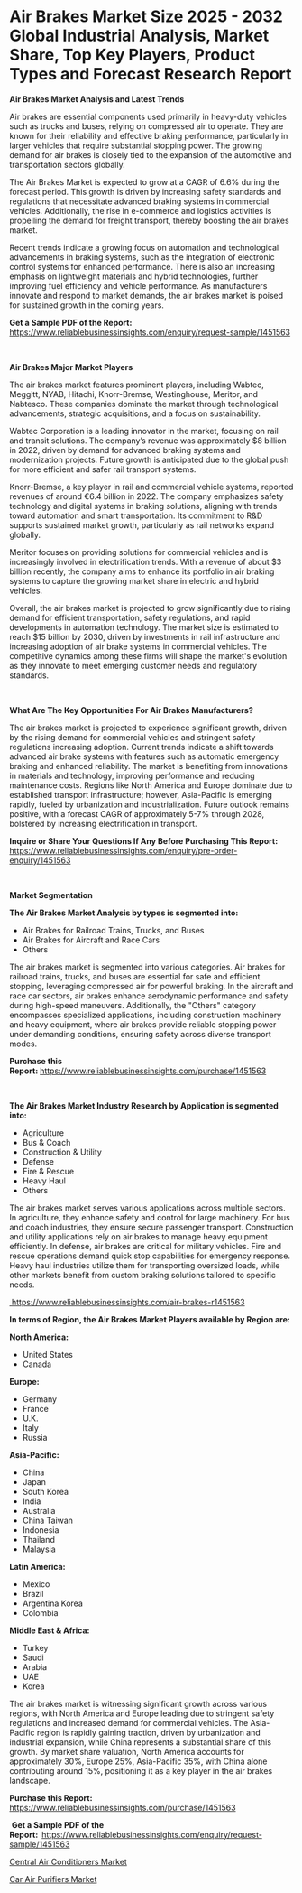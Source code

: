 <p><h1>Air Brakes Market Size 2025 - 2032 Global Industrial Analysis, Market Share, Top Key Players, Product Types and Forecast Research Report</h1></p><p><strong>Air Brakes Market Analysis and Latest Trends</strong></p>
<p><p>Air brakes are essential components used primarily in heavy-duty vehicles such as trucks and buses, relying on compressed air to operate. They are known for their reliability and effective braking performance, particularly in larger vehicles that require substantial stopping power. The growing demand for air brakes is closely tied to the expansion of the automotive and transportation sectors globally.</p><p>The Air Brakes Market is expected to grow at a CAGR of 6.6% during the forecast period. This growth is driven by increasing safety standards and regulations that necessitate advanced braking systems in commercial vehicles. Additionally, the rise in e-commerce and logistics activities is propelling the demand for freight transport, thereby boosting the air brakes market.</p><p>Recent trends indicate a growing focus on automation and technological advancements in braking systems, such as the integration of electronic control systems for enhanced performance. There is also an increasing emphasis on lightweight materials and hybrid technologies, further improving fuel efficiency and vehicle performance. As manufacturers innovate and respond to market demands, the air brakes market is poised for sustained growth in the coming years.</p></p>
<p><strong>Get a Sample PDF of the Report:&nbsp;</strong> <a href="https://www.reliablebusinessinsights.com/enquiry/request-sample/1451563?utm_campaign=96&utm_medium=2&utm_source=Github&utm_content=ia&utm_term=17022025&utm_id=air-brakes">https://www.reliablebusinessinsights.com/enquiry/request-sample/1451563</a></p>
<p>&nbsp;</p>
<p><strong>Air Brakes Major Market Players</strong></p>
<p><p>The air brakes market features prominent players, including Wabtec, Meggitt, NYAB, Hitachi, Knorr-Bremse, Westinghouse, Meritor, and Nabtesco. These companies dominate the market through technological advancements, strategic acquisitions, and a focus on sustainability.</p><p>Wabtec Corporation is a leading innovator in the market, focusing on rail and transit solutions. The company’s revenue was approximately $8 billion in 2022, driven by demand for advanced braking systems and modernization projects. Future growth is anticipated due to the global push for more efficient and safer rail transport systems.</p><p>Knorr-Bremse, a key player in rail and commercial vehicle systems, reported revenues of around €6.4 billion in 2022. The company emphasizes safety technology and digital systems in braking solutions, aligning with trends toward automation and smart transportation. Its commitment to R&D supports sustained market growth, particularly as rail networks expand globally.</p><p>Meritor focuses on providing solutions for commercial vehicles and is increasingly involved in electrification trends. With a revenue of about $3 billion recently, the company aims to enhance its portfolio in air braking systems to capture the growing market share in electric and hybrid vehicles.</p><p>Overall, the air brakes market is projected to grow significantly due to rising demand for efficient transportation, safety regulations, and rapid developments in automation technology. The market size is estimated to reach $15 billion by 2030, driven by investments in rail infrastructure and increasing adoption of air brake systems in commercial vehicles. The competitive dynamics among these firms will shape the market's evolution as they innovate to meet emerging customer needs and regulatory standards.</p></p>
<p>&nbsp;</p>
<p><strong>What Are The Key Opportunities For Air Brakes Manufacturers?</strong></p>
<p><p>The air brakes market is projected to experience significant growth, driven by the rising demand for commercial vehicles and stringent safety regulations increasing adoption. Current trends indicate a shift towards advanced air brake systems with features such as automatic emergency braking and enhanced reliability. The market is benefiting from innovations in materials and technology, improving performance and reducing maintenance costs. Regions like North America and Europe dominate due to established transport infrastructure; however, Asia-Pacific is emerging rapidly, fueled by urbanization and industrialization. Future outlook remains positive, with a forecast CAGR of approximately 5-7% through 2028, bolstered by increasing electrification in transport.</p></p>
<p><strong>Inquire or Share Your Questions If Any Before Purchasing This Report:</strong> <a href="https://www.reliablebusinessinsights.com/enquiry/pre-order-enquiry/1451563?utm_campaign=96&utm_medium=2&utm_source=Github&utm_content=ia&utm_term=17022025&utm_id=air-brakes">https://www.reliablebusinessinsights.com/enquiry/pre-order-enquiry/1451563</a></p>
<p>&nbsp;</p>
<p><strong>Market Segmentation</strong></p>
<p><strong>The Air Brakes Market Analysis by types is segmented into:</strong></p>
<p><ul><li>Air Brakes for Railroad Trains, Trucks, and Buses</li><li>Air Brakes for Aircraft and Race Cars</li><li>Others</li></ul></p>
<p><p>The air brakes market is segmented into various categories. Air brakes for railroad trains, trucks, and buses are essential for safe and efficient stopping, leveraging compressed air for powerful braking. In the aircraft and race car sectors, air brakes enhance aerodynamic performance and safety during high-speed maneuvers. Additionally, the "Others" category encompasses specialized applications, including construction machinery and heavy equipment, where air brakes provide reliable stopping power under demanding conditions, ensuring safety across diverse transport modes.</p></p>
<p><strong>Purchase this Report:&nbsp;</strong><a href="https://www.reliablebusinessinsights.com/purchase/1451563?utm_campaign=96&utm_medium=2&utm_source=Github&utm_content=ia&utm_term=17022025&utm_id=air-brakes">https://www.reliablebusinessinsights.com/purchase/1451563</a></p>
<p>&nbsp;</p>
<p><strong>The Air Brakes Market Industry Research by Application is segmented into:</strong></p>
<p><ul><li>Agriculture</li><li>Bus & Coach</li><li>Construction & Utility</li><li>Defense</li><li>Fire & Rescue</li><li>Heavy Haul</li><li>Others</li></ul></p>
<p><p>The air brakes market serves various applications across multiple sectors. In agriculture, they enhance safety and control for large machinery. For bus and coach industries, they ensure secure passenger transport. Construction and utility applications rely on air brakes to manage heavy equipment efficiently. In defense, air brakes are critical for military vehicles. Fire and rescue operations demand quick stop capabilities for emergency response. Heavy haul industries utilize them for transporting oversized loads, while other markets benefit from custom braking solutions tailored to specific needs.</p></p>
<p><a href="https://www.reliablebusinessinsights.com/air-brakes-r1451563?utm_campaign=96&utm_medium=2&utm_source=Github&utm_content=ia&utm_term=17022025&utm_id=air-brakes">&nbsp;https://www.reliablebusinessinsights.com/air-brakes-r1451563</a></p>
<p><strong>In terms of Region, the Air Brakes Market Players available by Region are:</strong></p>
<p>
    <p> <strong> North America: </strong>
        <ul>
            <li>United States</li>
            <li>Canada</li>
        </ul>
        </p> 
    <p> <strong> Europe: </strong>
        <ul>
            <li>Germany</li>
            <li>France</li>
            <li>U.K.</li>
            <li>Italy</li>
            <li>Russia</li>
        </ul>
        </p> 
    <p> <strong> Asia-Pacific: </strong>
        <ul>
            <li>China</li>
            <li>Japan</li>
            <li>South Korea</li>
            <li>India</li>
            <li>Australia</li>
            <li>China Taiwan</li>
            <li>Indonesia</li>
            <li>Thailand</li>
            <li>Malaysia</li>
        </ul>
        </p> 
    <p> <strong> Latin America: </strong>
        <ul>
            <li>Mexico</li>
            <li>Brazil</li>
            <li>Argentina Korea</li>
            <li>Colombia</li>
        </ul>
        </p> 
    <p> <strong> Middle East & Africa: </strong>
        <ul>
            <li>Turkey</li>
            <li>Saudi</li>
            <li>Arabia</li>
            <li>UAE</li>
            <li>Korea</li>
        </ul>
    </p>
    </p>
<p><p>The air brakes market is witnessing significant growth across various regions, with North America and Europe leading due to stringent safety regulations and increased demand for commercial vehicles. The Asia-Pacific region is rapidly gaining traction, driven by urbanization and industrial expansion, while China represents a substantial share of this growth. By market share valuation, North America accounts for approximately 30%, Europe 25%, Asia-Pacific 35%, with China alone contributing around 15%, positioning it as a key player in the air brakes landscape.</p></p>
<p><strong>Purchase this Report: </strong><a href="https://www.reliablebusinessinsights.com/purchase/1451563?utm_campaign=96&utm_medium=2&utm_source=Github&utm_content=ia&utm_term=17022025&utm_id=air-brakes">https://www.reliablebusinessinsights.com/purchase/1451563</a></p>
<p>&nbsp;<strong>Get a Sample PDF of the Report:&nbsp;&nbsp;</strong><a href="https://www.reliablebusinessinsights.com/enquiry/request-sample/1451563?utm_campaign=96&utm_medium=2&utm_source=Github&utm_content=ia&utm_term=17022025&utm_id=air-brakes">https://www.reliablebusinessinsights.com/enquiry/request-sample/1451563</a></p>
<p><strong></strong></p>
<p><p><a href="https://github.com/wwwkeltoum/Market-Research-Report-List-5/blob/main/central-air-conditioners-market.md?utm_campaign=96&utm_medium=2&utm_source=Github&utm_content=ia&utm_term=17022025&utm_id=air-brakes">Central Air Conditioners Market</a></p><p><a href="https://github.com/jamesgomez337/Market-Research-Report-List-1/blob/main/car-air-purifiers-market.md?utm_campaign=96&utm_medium=2&utm_source=Github&utm_content=ia&utm_term=17022025&utm_id=air-brakes">Car Air Purifiers Market</a></p></p>